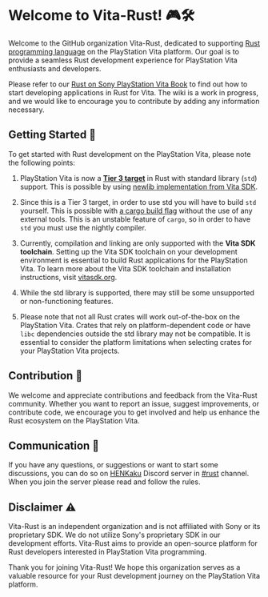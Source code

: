 # Welcome to Vita-Rust! 🎮🛠️

Welcome to the GitHub organization Vita-Rust, dedicated to supporting [Rust programming language](https://www.rust-lang.org/) on the PlayStation Vita platform. Our goal is to provide a seamless Rust development experience for PlayStation Vita enthusiasts and developers.

Please refer to our [Rust on Sony PlayStation Vita Book](https://vita-rust.github.io/book/) to find out how to start developing applications in Rust for Vita. The wiki is a work in progress, and we would like to encourage you to contribute by adding any information necessary.

## Getting Started 🚀

To get started with Rust development on the PlayStation Vita, please note the following points:

1. PlayStation Vita is now a [**Tier 3 target**](https://doc.rust-lang.org/nightly/rustc/platform-support/armv7-sony-vita-newlibeabihf.html) in Rust with standard library (`std`) support. This is possible by using [newlib implementation from Vita SDK](https://github.com/vitasdk/newlib).

2. Since this is a Tier 3 target, in order to use std you will have to build `std` yourself. This is possible with [a cargo build flag](https://doc.rust-lang.org/cargo/reference/unstable.html#build-std) without the use of any external tools. This is an unstable feature of `cargo`, so in order to have `std` you must use the nightly compiler.

3. Currently, compilation and linking are only supported with the **Vita SDK toolchain**. Setting up the Vita SDK toolchain on your development environment is essential to build Rust applications for the PlayStation Vita. To learn more about the Vita SDK toolchain and installation instructions, visit [vitasdk.org](https://vitasdk.org/).

4. While the std library is supported, there may still be some unsupported or non-functioning features.

5. Please note that not all Rust crates will work out-of-the-box on the PlayStation Vita. Crates that rely on platform-dependent code or have `libc` dependencies outside the std library may not be compatible. It is essential to consider the platform limitations when selecting crates for your PlayStation Vita projects.

## Contribution 🙌

We welcome and appreciate contributions and feedback from the Vita-Rust community. Whether you want to report an issue, suggest improvements, or contribute code, we encourage you to get involved and help us enhance the Rust ecosystem on the PlayStation Vita.

## Communication 🤙

If you have any questions, or suggestions or want to start some discussions, you can do so on [HENKaku](https://discord.gg/m7MwpKA) Discord server in [#rust](https://discord.com/channels/439481392548675594/1148989867699744909) channel. When you join the server please read and follow the rules.

## Disclaimer ⚠️

Vita-Rust is an independent organization and is not affiliated with Sony or its proprietary SDK. We do not utilize Sony's proprietary SDK in our development efforts. Vita-Rust aims to provide an open-source platform for Rust developers interested in PlayStation Vita programming.


Thank you for joining Vita-Rust! We hope this organization serves as a valuable resource for your Rust development journey on the PlayStation Vita platform.
